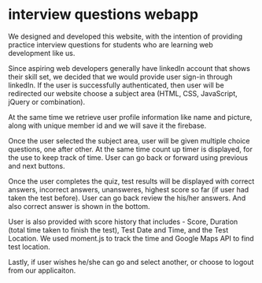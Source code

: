 # interview questions webapp

We designed and developed this website, with the intention of providing practice interview questions for students who are learning web development like us.

Since aspiring web developers generally have linkedIn account that shows their skill set, we decided that we would provide user sign-in through linkedIn. If the user is successfully authenticated, then user will be redirected our website choose a subject area (HTML, CSS, JavaScript, jQuery or combination). 

At the same time we retrieve user profile information like name and picture, along with unique member id and we will save it the firebase.

Once the user selected the subject area, user will be given multiple choice questions, one after other. At the same time count up timer is displayed, for the use to keep track of time. User can go back or forward using previous and next buttons. 

Once the user completes the quiz, test results will be displayed with correct answers, incorrect answers, unansweres, highest score so far (if user had taken the test before). User can go back review the his/her answers. And also correct answer is shown in the bottom.

User is also provided with score history that includes - Score, Duration (total time taken to finish the test), Test Date and Time, and the Test Location. We used moment.js to track the time and Google Maps API to find test location.

Lastly, if user wishes he/she can go and select another, or choose to logout from our applicaiton.

